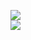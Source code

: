 [![](https://img.shields.io/badge/Made%20With-Github%20Spray-lightgrey.svg?style=for-the-badge&logo=github)](https://github.com/Annihil/github-spray#73)  
[![](https://i.imgur.com/2DrTn0Z.gif)](https://github.com/Annihil/github-spray)